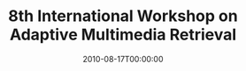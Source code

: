---
acronym: AMR-2010
date: '2010-08-17T00:00:00'
ext_url: http://amr.dke-research.de/amr2010/
location: Linz, Austria
submission_date: '2010-06-06T00:00:00'
title: 8th International Workshop on Adaptive Multimedia Retrieval
---